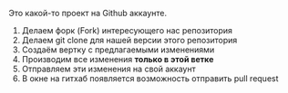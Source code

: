 Это какой-то проект на Github аккаунте.

1. Делаем форк (Fork) интересующего нас репозитория
2. Делаем git clone для нашей версии этого репозитория
3. Создаём вертку с предлагаемыми изменениями
4. Производим все изменения **только в этой ветке**
5. Отправляем эти изменения на свой аккаунт
6. В окне на гитхаб появляется возможность отправить pull request